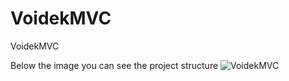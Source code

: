 # VoidekMVC
VoidekMVC

Below the image you can see the project structure
![VoidekMVC](https://user-images.githubusercontent.com/60126517/147379990-bff6710f-a488-47dd-b133-19033c18af8e.png)

